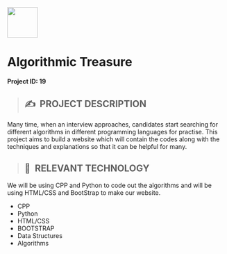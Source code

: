 <img src = "https://github.com/Abhijit2505/Algorithmic-Treasure/blob/master/LetsUpgrade/letsupgrad.png" height = "70">

# **Algorithmic Treasure**

**Project ID: 19**

>## ✍&nbsp; PROJECT DESCRIPTION
Many time, when an interview approaches, candidates start searching for different algorithms in different programming languages for practise. This project aims to build a website which will contain the codes along with the techniques and explanations so that it can be helpful for many.


>## 📂&nbsp; RELEVANT TECHNOLOGY
We will be using CPP and Python to code out the algorithms and will be using HTML/CSS and BootStrap to make our website.

* CPP
* Python
* HTML/CSS
* BOOTSTRAP
* Data Structures
* Algorithms


